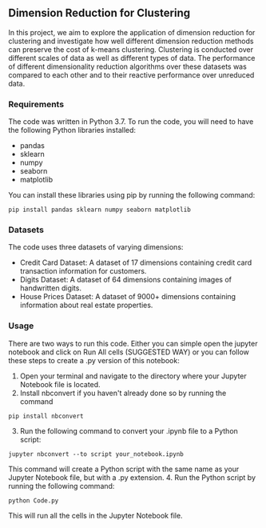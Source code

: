 ## Dimension Reduction for Clustering
In this project, we aim to explore the application of dimension reduction for clustering and investigate how well different dimension reduction methods can preserve the cost of k-means clustering. Clustering is conducted over different scales of data as well as different types of data. The performance of different dimensionality reduction algorithms over these datasets was compared to each other and to their reactive performance over unreduced data.

### Requirements
The code was written in Python 3.7. To run the code, you will need to have the following Python libraries installed:
* pandas
* sklearn
* numpy
* seaborn
* matplotlib

You can install these libraries using pip by running the following command:
```
pip install pandas sklearn numpy seaborn matplotlib
```

### Datasets
The code uses three datasets of varying dimensions:
* Credit Card Dataset: A dataset of 17 dimensions containing credit card transaction information for customers.
* Digits Dataset: A dataset of 64 dimensions containing images of handwritten digits.
* House Prices Dataset: A dataset of 9000+ dimensions containing information about real estate properties.

### Usage
There are two ways to run this code. Either you can simple open the jupyter notebook and click on Run All cells (SUGGESTED WAY) or you can follow these steps to create a .py version of this notebook:
1. Open your terminal and navigate to the directory where your Jupyter Notebook file is located.
2. Install nbconvert if you haven't already done so by running the command 
```
pip install nbconvert 
```
3. Run the following command to convert your .ipynb file to a Python script:
```
jupyter nbconvert --to script your_notebook.ipynb
```
This command will create a Python script with the same name as your Jupyter Notebook file, but with a .py extension.
4. Run the Python script by running the following command:
```
python Code.py
```
This will run all the cells in the Jupyter Notebook file.